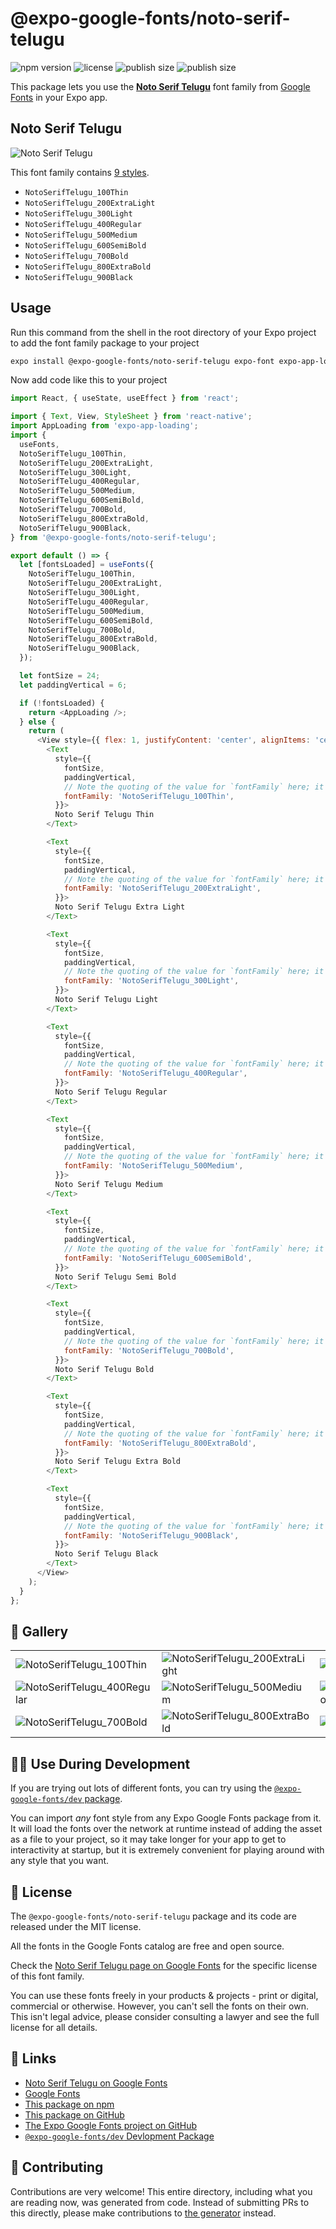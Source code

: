 # @expo-google-fonts/noto-serif-telugu

![npm version](https://flat.badgen.net/npm/v/@expo-google-fonts/noto-serif-telugu)
![license](https://flat.badgen.net/github/license/expo/google-fonts)
![publish size](https://flat.badgen.net/packagephobia/install/@expo-google-fonts/noto-serif-telugu)
![publish size](https://flat.badgen.net/packagephobia/publish/@expo-google-fonts/noto-serif-telugu)

This package lets you use the [**Noto Serif Telugu**](https://fonts.google.com/specimen/Noto+Serif+Telugu) font family from [Google Fonts](https://fonts.google.com/) in your Expo app.

## Noto Serif Telugu

![Noto Serif Telugu](./font-family.png)

This font family contains [9 styles](#-gallery).

- `NotoSerifTelugu_100Thin`
- `NotoSerifTelugu_200ExtraLight`
- `NotoSerifTelugu_300Light`
- `NotoSerifTelugu_400Regular`
- `NotoSerifTelugu_500Medium`
- `NotoSerifTelugu_600SemiBold`
- `NotoSerifTelugu_700Bold`
- `NotoSerifTelugu_800ExtraBold`
- `NotoSerifTelugu_900Black`

## Usage

Run this command from the shell in the root directory of your Expo project to add the font family package to your project
```sh
expo install @expo-google-fonts/noto-serif-telugu expo-font expo-app-loading
```

Now add code like this to your project
```js
import React, { useState, useEffect } from 'react';

import { Text, View, StyleSheet } from 'react-native';
import AppLoading from 'expo-app-loading';
import {
  useFonts,
  NotoSerifTelugu_100Thin,
  NotoSerifTelugu_200ExtraLight,
  NotoSerifTelugu_300Light,
  NotoSerifTelugu_400Regular,
  NotoSerifTelugu_500Medium,
  NotoSerifTelugu_600SemiBold,
  NotoSerifTelugu_700Bold,
  NotoSerifTelugu_800ExtraBold,
  NotoSerifTelugu_900Black,
} from '@expo-google-fonts/noto-serif-telugu';

export default () => {
  let [fontsLoaded] = useFonts({
    NotoSerifTelugu_100Thin,
    NotoSerifTelugu_200ExtraLight,
    NotoSerifTelugu_300Light,
    NotoSerifTelugu_400Regular,
    NotoSerifTelugu_500Medium,
    NotoSerifTelugu_600SemiBold,
    NotoSerifTelugu_700Bold,
    NotoSerifTelugu_800ExtraBold,
    NotoSerifTelugu_900Black,
  });

  let fontSize = 24;
  let paddingVertical = 6;

  if (!fontsLoaded) {
    return <AppLoading />;
  } else {
    return (
      <View style={{ flex: 1, justifyContent: 'center', alignItems: 'center' }}>
        <Text
          style={{
            fontSize,
            paddingVertical,
            // Note the quoting of the value for `fontFamily` here; it expects a string!
            fontFamily: 'NotoSerifTelugu_100Thin',
          }}>
          Noto Serif Telugu Thin
        </Text>

        <Text
          style={{
            fontSize,
            paddingVertical,
            // Note the quoting of the value for `fontFamily` here; it expects a string!
            fontFamily: 'NotoSerifTelugu_200ExtraLight',
          }}>
          Noto Serif Telugu Extra Light
        </Text>

        <Text
          style={{
            fontSize,
            paddingVertical,
            // Note the quoting of the value for `fontFamily` here; it expects a string!
            fontFamily: 'NotoSerifTelugu_300Light',
          }}>
          Noto Serif Telugu Light
        </Text>

        <Text
          style={{
            fontSize,
            paddingVertical,
            // Note the quoting of the value for `fontFamily` here; it expects a string!
            fontFamily: 'NotoSerifTelugu_400Regular',
          }}>
          Noto Serif Telugu Regular
        </Text>

        <Text
          style={{
            fontSize,
            paddingVertical,
            // Note the quoting of the value for `fontFamily` here; it expects a string!
            fontFamily: 'NotoSerifTelugu_500Medium',
          }}>
          Noto Serif Telugu Medium
        </Text>

        <Text
          style={{
            fontSize,
            paddingVertical,
            // Note the quoting of the value for `fontFamily` here; it expects a string!
            fontFamily: 'NotoSerifTelugu_600SemiBold',
          }}>
          Noto Serif Telugu Semi Bold
        </Text>

        <Text
          style={{
            fontSize,
            paddingVertical,
            // Note the quoting of the value for `fontFamily` here; it expects a string!
            fontFamily: 'NotoSerifTelugu_700Bold',
          }}>
          Noto Serif Telugu Bold
        </Text>

        <Text
          style={{
            fontSize,
            paddingVertical,
            // Note the quoting of the value for `fontFamily` here; it expects a string!
            fontFamily: 'NotoSerifTelugu_800ExtraBold',
          }}>
          Noto Serif Telugu Extra Bold
        </Text>

        <Text
          style={{
            fontSize,
            paddingVertical,
            // Note the quoting of the value for `fontFamily` here; it expects a string!
            fontFamily: 'NotoSerifTelugu_900Black',
          }}>
          Noto Serif Telugu Black
        </Text>
      </View>
    );
  }
};

```

## 🔡 Gallery


||||
|-|-|-|
|![NotoSerifTelugu_100Thin](./NotoSerifTelugu_100Thin.ttf.png)|![NotoSerifTelugu_200ExtraLight](./NotoSerifTelugu_200ExtraLight.ttf.png)|![NotoSerifTelugu_300Light](./NotoSerifTelugu_300Light.ttf.png)||
|![NotoSerifTelugu_400Regular](./NotoSerifTelugu_400Regular.ttf.png)|![NotoSerifTelugu_500Medium](./NotoSerifTelugu_500Medium.ttf.png)|![NotoSerifTelugu_600SemiBold](./NotoSerifTelugu_600SemiBold.ttf.png)||
|![NotoSerifTelugu_700Bold](./NotoSerifTelugu_700Bold.ttf.png)|![NotoSerifTelugu_800ExtraBold](./NotoSerifTelugu_800ExtraBold.ttf.png)|![NotoSerifTelugu_900Black](./NotoSerifTelugu_900Black.ttf.png)||


## 👩‍💻 Use During Development

If you are trying out lots of different fonts, you can try using the [`@expo-google-fonts/dev` package](https://github.com/expo/google-fonts/tree/master/font-packages/dev#readme).

You can import *any* font style from any Expo Google Fonts package from it. It will load the fonts
over the network at runtime instead of adding the asset as a file to your project, so it may take longer
for your app to get to interactivity at startup, but it is extremely convenient
for playing around with any style that you want.

## 📖 License

The `@expo-google-fonts/noto-serif-telugu` package and its code are released under the MIT license.

All the fonts in the Google Fonts catalog are free and open source.

Check the [Noto Serif Telugu page on Google Fonts](https://fonts.google.com/specimen/Noto+Serif+Telugu) for the specific license of this font family.

You can use these fonts freely in your products & projects - print or digital, commercial or otherwise. However, you can't sell the fonts on their own. This isn't legal advice, please consider consulting a lawyer and see the full license for all details.

## 🔗 Links

- [Noto Serif Telugu on Google Fonts](https://fonts.google.com/specimen/Noto+Serif+Telugu)
- [Google Fonts](https://fonts.google.com/)
- [This package on npm](https://www.npmjs.com/package/@expo-google-fonts/noto-serif-telugu)
- [This package on GitHub](https://github.com/expo/google-fonts/tree/master/font-packages/noto-serif-telugu)
- [The Expo Google Fonts project on GitHub](https://github.com/expo/google-fonts)
- [`@expo-google-fonts/dev` Devlopment Package](https://github.com/expo/google-fonts/tree/master/font-packages/dev)

## 🤝 Contributing

Contributions are very welcome! This entire directory, including what you are reading now, was generated from code. Instead of submitting PRs to this directly, please make contributions to [the generator](https://github.com/expo/google-fonts/tree/master/packages/generator) instead.
